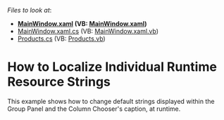 <!-- default file list -->
*Files to look at*:

* **[MainWindow.xaml](./CS/WpfApplication24/MainWindow.xaml) (VB: [MainWindow.xaml](./VB/WpfApplication24/MainWindow.xaml))**
* [MainWindow.xaml.cs](./CS/WpfApplication24/MainWindow.xaml.cs) (VB: [MainWindow.xaml.vb](./VB/WpfApplication24/MainWindow.xaml.vb))
* [Products.cs](./CS/WpfApplication24/Products.cs) (VB: [Products.vb](./VB/WpfApplication24/Products.vb))
<!-- default file list end -->
# How to Localize Individual Runtime Resource Strings


<p>This example shows how to change default strings displayed within the Group Panel and the Column Chooser's caption, at runtime. </p>

<br/>


